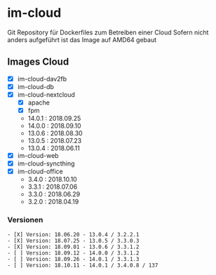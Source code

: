 # im-cloud
Git Repository für Dockerfiles zum Betreiben einer Cloud
Sofern nicht anders aufgeführt ist das Image auf AMD64 gebaut

## Images Cloud
- [X] im-cloud-dav2fb
- [X] im-cloud-db
- [X] im-cloud-nextcloud
    - [X] apache
    - [X] fpm
    - 14.0.1 : 2018.09.25
    - 14.0.0 : 2018.09.10
    - 13.0.6 : 2018.08.30
    - 13.0.5 : 2018.07.23
    - 13.0.4 : 2018.06.11
- [X] im-cloud-web
- [X] im-cloud-syncthing
- [X] im-cloud-office
    - 3.4.0  : 2018.10.10
    - 3.3.1  : 2018.07.06
    - 3.3.0  : 2018.06.29
    - 3.2.0  : 2018.04.19

### Versionen
    - [X] Version: 18.06.20 - 13.0.4 / 3.2.2.1
    - [X] Version: 18.07.25 - 13.0.5 / 3.3.0.3
    - [X] Version: 18.09.01 - 13.0.6 / 3.3.1.2
    - [ ] Version: 18.09.12 - 14.0.0 / 3.3.1.2
    - [ ] Version: 18.09.26 - 14.0.1 / 3.3.1.3
    - [ ] Version: 18.10.11 - 14.0.1 / 3.4.0.8 / 137